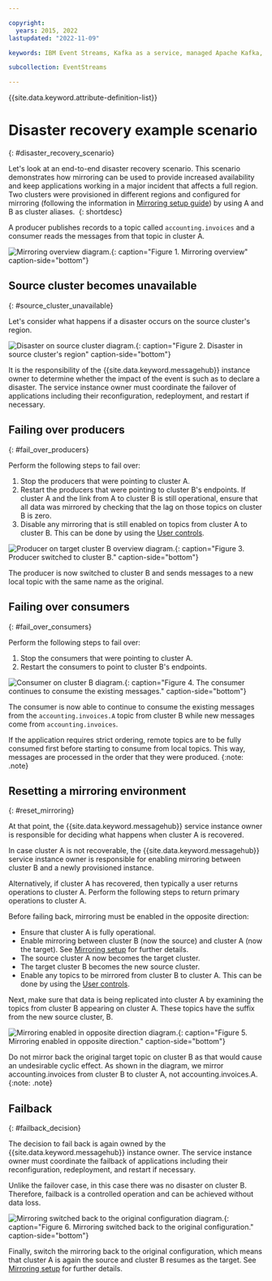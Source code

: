 ```yaml
---

copyright:
  years: 2015, 2022
lastupdated: "2022-11-09"

keywords: IBM Event Streams, Kafka as a service, managed Apache Kafka, replication, failover, scenario, disaster recovery, mirroring

subcollection: EventStreams

---
```


{{site.data.keyword.attribute-definition-list}}

# Disaster recovery example scenario 
{: #disaster_recovery_scenario}

Let's look at an end-to-end disaster recovery scenario. This scenario demonstrates how mirroring can be used to provide increased availability and keep applications working in a major incident that affects a full region. Two clusters were provisioned in different regions and configured for mirroring (following the information in [Mirroring setup guide](/docs/EventStreams?topic=EventStreams-mirroring_setup)) by using A and B as cluster aliases. 
{: shortdesc}

A producer publishes records to a topic called `accounting.invoices` and a consumer reads the messages from that topic in cluster A.

![Mirroring overview diagram.](disaster1.png "Diagram that shows a producer publishing messages to a topic. The consumer reads the messages from that topic."){: caption="Figure 1. Mirroring overview" caption-side="bottom"}

## Source cluster becomes unavailable 
{: #source_cluster_unavailable}

Let's consider what happens if a disaster occurs on the source cluster's region.

![Disaster on source cluster diagram.](disaster2.png "Diagram showing a disaster occurring in the source cluster's region."){: caption="Figure 2. Disaster in source cluster's region" caption-side="bottom"}

It is the responsibility of the {{site.data.keyword.messagehub}} instance owner to determine whether the impact of the event is such as to declare a disaster. The service instance owner must coordinate the failover of applications including their reconfiguration, redeployment, and restart if necessary.

## Failing over producers 
{: #fail_over_producers}

Perform the following steps to fail over:

1. Stop the producers that were pointing to cluster A.
2. Restart the producers that were pointing to cluster B's endpoints.
   If cluster A and the link from A to cluster B is still operational, ensure that all data was mirrored by checking that the lag on those topics on cluster B is zero.
3. Disable any mirroring that is still enabled on topics from cluster A to cluster B. This can be done by using the [User controls](/docs/EventStreams?topic=EventStreams-mirroring#user_controls).

![Producer on target cluster B overview diagram.](disaster3.png "Diagram that shows the producer switched to cluster B and sending messages to a new local topic"){: caption="Figure 3. Producer switched to cluster B." caption-side="bottom"}

The producer is now switched to cluster B and sends messages to a new local topic with the same name as the original.

## Failing over consumers
{: #fail_over_consumers}

Perform the following steps to fail over:

1. Stop the consumers that were pointing to cluster A.
2. Restart the consumers to point to cluster B's endpoints.

![Consumer on cluster B diagram.](disaster4.png "Diagram that shows the consumer continuing to consume the existing messages."){: caption="Figure 4. The consumer continues to consume the existing messages." caption-side="bottom"}

The consumer is now able to continue to consume the existing messages from the `accounting.invoices.A` topic from cluster B while new messages come from `accounting.invoices`.

If the application requires strict ordering, remote topics are to be fully consumed first before starting to consume from local topics. This way, messages are processed in the order that they were produced.
{:note: .note}

## Resetting a mirroring environment
{: #reset_mirroring}

At that point, the {{site.data.keyword.messagehub}} service instance owner is responsible for deciding what happens when cluster A is recovered. 

In case cluster A is not recoverable, the {{site.data.keyword.messagehub}} service instance owner is responsible for enabling mirroring between cluster B and a newly provisioned instance.

Alternatively, if cluster A has recovered, then typically a user returns operations to cluster A. Perform the following steps to return primary operations to cluster A.

Before failing back, mirroring must be enabled in the opposite direction:

- Ensure that cluster A is fully operational.
- Enable mirroring between cluster B (now the source) and cluster A (now the target). See [Mirroring setup](/docs/EventStreams?topic=EventStreams-mirroring_setup) for further details.
- The source cluster A now becomes the target cluster.
- The target cluster B becomes the new source cluster.
- Enable any topics to be mirrored from cluster B to cluster A. This can be done by using the [User controls](/docs/EventStreams?topic=EventStreams-mirroring#user_controls).
  
Next, make sure that data is being replicated into cluster A by examining the topics from cluster B appearing on cluster A. These topics have the suffix from the new source cluster, B.

![Mirroring enabled in opposite direction diagram.](disaster5.png "Diagram that shows mirroring is now enabled in the opposite direction."){: caption="Figure 5. Mirroring enabled in opposite direction." caption-side="bottom"}

Do not mirror back the original target topic on cluster B as that would cause an undesirable cyclic effect. As shown in the diagram, we mirror accounting.invoices from cluster B to cluster A, not accounting.invoices.A. 
{:note: .note}

## Failback
{: #failback_decision}

The decision to fail back is again owned by the {{site.data.keyword.messagehub}} instance owner. The service instance owner must coordinate the failback of applications including their reconfiguration, redeployment, and restart if necessary.

Unlike the failover case, in this case there was no disaster on cluster B. Therefore, failback is a controlled operation and can be achieved without data loss. 

![Mirroring switched back to the original configuration diagram.](disaster6.png "Diagram that shows mirroring has now switched back to the original configuration."){: caption="Figure 6. Mirroring switched back to the original configuration." caption-side="bottom"}

Finally, switch the mirroring back to the original configuration, which means that cluster A is again the source and cluster B resumes as the target. See [Mirroring setup](/docs/EventStreams?topic=EventStreams-mirroring_setup) for further details.
